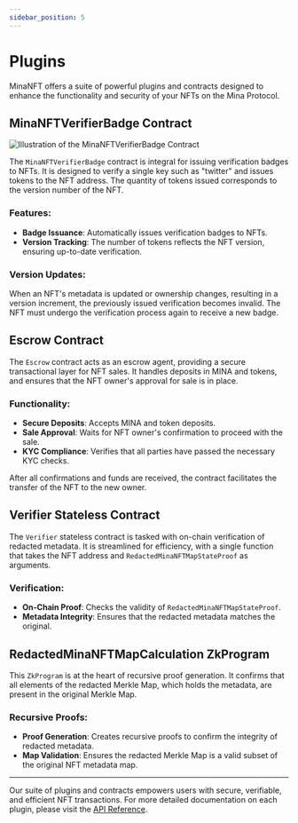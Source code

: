 ```yaml
---
sidebar_position: 5
---
```


# Plugins

MinaNFT offers a suite of powerful plugins and contracts designed to enhance the functionality and security of your NFTs on the Mina Protocol.

## MinaNFTVerifierBadge Contract

![Illustration of the MinaNFTVerifierBadge Contract](/img/contract/badge.png)

The `MinaNFTVerifierBadge` contract is integral for issuing verification badges to NFTs. It is designed to verify a single key such as "twitter" and issues tokens to the NFT address. The quantity of tokens issued corresponds to the version number of the NFT.

### Features:

- **Badge Issuance**: Automatically issues verification badges to NFTs.
- **Version Tracking**: The number of tokens reflects the NFT version, ensuring up-to-date verification.

### Version Updates:

When an NFT's metadata is updated or ownership changes, resulting in a version increment, the previously issued verification becomes invalid. The NFT must undergo the verification process again to receive a new badge.

## Escrow Contract

The `Escrow` contract acts as an escrow agent, providing a secure transactional layer for NFT sales. It handles deposits in MINA and tokens, and ensures that the NFT owner's approval for sale is in place.

### Functionality:

- **Secure Deposits**: Accepts MINA and token deposits.
- **Sale Approval**: Waits for NFT owner's confirmation to proceed with the sale.
- **KYC Compliance**: Verifies that all parties have passed the necessary KYC checks.

After all confirmations and funds are received, the contract facilitates the transfer of the NFT to the new owner.

## Verifier Stateless Contract

The `Verifier` stateless contract is tasked with on-chain verification of redacted metadata. It is streamlined for efficiency, with a single function that takes the NFT address and `RedactedMinaNFTMapStateProof` as arguments.

### Verification:

- **On-Chain Proof**: Checks the validity of `RedactedMinaNFTMapStateProof`.
- **Metadata Integrity**: Ensures that the redacted metadata matches the original.

## RedactedMinaNFTMapCalculation ZkProgram

This `ZkProgram` is at the heart of recursive proof generation. It confirms that all elements of the redacted Merkle Map, which holds the metadata, are present in the original Merkle Map.

### Recursive Proofs:

- **Proof Generation**: Creates recursive proofs to confirm the integrity of redacted metadata.
- **Map Validation**: Ensures the redacted Merkle Map is a valid subset of the original NFT metadata map.

---

Our suite of plugins and contracts empowers users with secure, verifiable, and efficient NFT transactions. For more detailed documentation on each plugin, please visit the [API Reference](https://lib.minanft.io/classes/minanftverifierbadge).
